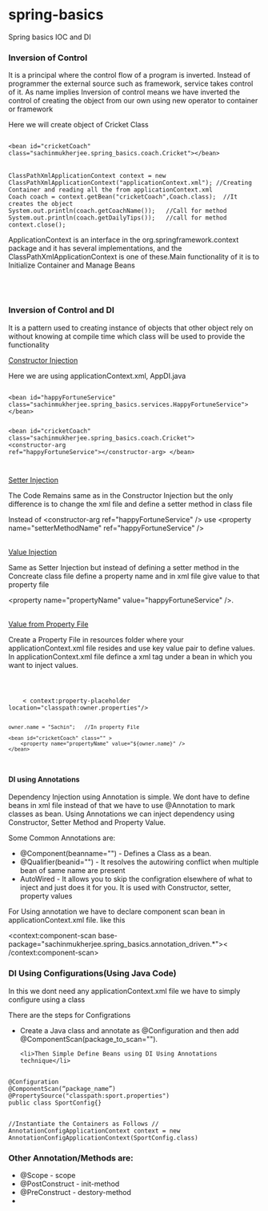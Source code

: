 # spring-basics
Spring basics IOC and DI

<h3>Inversion of Control</h3>
<p>It is a principal where the control flow of a program is inverted. Instead of programmer the external source such as framework, service takes control of it. As name implies Inversion of control means we have inverted the control of creating the object from our own using new operator to container or framework</p>
<p>Here we will create object of Cricket Class</p>
<code>
&#60;bean id="cricketCoach" class="sachinmukherjee.spring_basics.coach.Cricket"&#62;&#60;/bean&#62;
</code>
</br>
<code>
ClassPathXmlApplicationContext context = new ClassPathXmlApplicationContext("applicationContext.xml"); //Creating Container and reading all the from applicationContext.xml
Coach coach = context.getBean("cricketCoach",Coach.class);  //It creates the object
System.out.println(coach.getCoachName());	//Call for method
System.out.println(coach.getDailyTips());	//call for method
context.close();
</code>
<p>ApplicationContext is an interface in the org.springframework.context package and it has several implementations, and the ClassPathXmlApplicationContext is one of these.Main functionality of it is to Initialize Container and Manage Beans</p>
</br></br>
<h3>Inversion of Control and DI</h3>
<p>It is a pattern used to creating instance of objects that other object rely on without knowing at compile time which class will be used to provide the functionality</p>
<p><u>Constructor Injection</u></p>
<p>Here we are using applicationContext.xml, AppDI.java</p>
<code>
&#60;bean id="happyFortuneService" class="sachinmukherjee.spring_basics.services.HappyFortuneService"&#62;&#60;/bean&#62;

&#60;bean id="cricketCoach" class="sachinmukherjee.spring_basics.coach.Cricket"&#62;
&#60;constructor-arg ref="happyFortuneService"&#62;&#60;/constructor-arg&#62;
&#60;/bean&#62;

</code>

<p><u>Setter Injection</u></p>
<p>The Code Remains same as in the Constructor Injection  but the only difference is to change the xml file and define a setter method in class file </p>
<p>Instead of &#60constructor-arg ref="happyFortuneService" /> use &#60property name="setterMethodName" ref="happyFortuneService" /> </p>
<br>
<u>Value Injection</u>
<p>Same as Setter Injection but instead of defining a setter method in the Concreate class file define a property name and in xml file give value to that property file</p>
<p>&#60property name="propertyName" value="happyFortuneService" /&#62.</p>
<br>
<u>Value from Property File</u>
<p>Create a Property File in resources folder where your applicationContext.xml file resides and use key value pair to define values. In applicationContext.xml file defince a xml tag under a bean in which you want to inject values.</p>
<code>
	<!-- Reading property file -->
	<!-- Define this in applicationContext.xml file to read values from property file -->
	&#60 context:property-placeholder location="classpath:owner.properties"/> 
	
	owner.name = "Sachin";   //In property File
	
	<bean id="cricketCoach" class="" >
		<property name="propertyName" value="${owner.name}" />
	</bean>
</code>

#### DI using Annotations ###

<p>Dependency Injection using Annotation is simple. We dont have to define beans in xml file instead of that we have to use @Annotation to mark classes as bean. Using Annotations we can inject dependency using Constructor, Setter Method and Property Value.</p>
<p>Some Common Annotations are: </p>
<ul>
	<li>@Component(beanname="") - Defines a Class as a bean.</li>
	<li>@Qualifier(beanid="") - It resolves the autowiring conflict when multiple bean of same name are present</li>
	<li>AutoWired - It allows you to skip the configration elsewhere of what to inject and just does it for you. It is used with Constructor, setter, property values</li>
</ul>
<p>For Using annotation we have to declare component scan bean in applicationContext.xml file. like this</p>
<p>
	&#60;context:component-scan base-package="sachinmukherjee.spring_basics.annotation_driven.*">&#60; /context:component-scan>
</p>


### DI Using Configurations(Using Java Code) ###
<p>In this we dont need any applicationContext.xml file we have to simply configure using a class</p>
<p>There are the steps for Configrations</p>
<ul>
	<li>Create a Java class and annotate as @Configuration and then add @ComponentScan(package_to_scan="").</li>
		
  	<li>Then Simple Define Beans using DI Using Annotations technique</li>
</ul>
<code>
@Configuration
@ComponentScan(“package_name”)
@PropertySource("classpath:sport.properties")
public class SportConfig{}

//Instantiate the Containers as Follows //
AnnotationConfigApplicationContext context = 
		new AnnotationConfigApplicationContext(SportConfig.class)
</code>

### Other Annotation/Methods are: ###
<ul>
	<li>@Scope - scope</li>
	<li>@PostConstruct - init-method</li>
	<li>@PreConstruct - destory-method<li>
</ul>